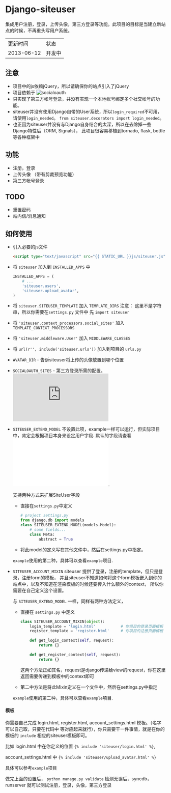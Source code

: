 # Django-siteuser

集成用户注册，登录，上传头像，第三方登录等功能。此项目的目标是当建立新站点的时候，不再重头写用户系统。

<table>
<tr><td>更新时间</td><td>状态</td></tr>
<tr><td>2013-06-12</td><td>开发中</td></tr>
</table>

## 注意

*   项目中的js依赖jQuery，所以请确保你的站点引入了jQuery
*   项目依赖于 ![socialoauth](https://github.com/yueyoum/social-oauth)
*   只实现了第三方帐号登录，并没有实现一个本地帐号绑定多个社交帐号的功能。
*   siteuser并没有使用Django自带的User系统，所以`login_required`不可用，请使用`login_needed`。
    `from siteuser.decorators import login_needed`。
*   也正因为siteuser并没有与Django自身结合的太深，所以在去除掉一些Django特性后（ORM, Signals），
此项目很容易移植到tornado, flask, bottle等各种框架中


## 功能

*   注册，登录
*   上传头像 （带有剪裁预览功能）
*   第三方帐号登录

## TODO

*   重置密码
*   站内信/消息通知

## 如何使用

*   引入必要的js文件
    ```html
    <script type="text/javascript" src="{{ STATIC_URL }}js/siteuser.js"></script>
    ```

*   将 `siteuser` 加入到 `INSTALLED_APPS` 中
    ```python
    INSTALLED_APPS = (
        # ...
        'siteuser.users',
        'siteuser.upload_avatar',
    )
    ```
*   将 `siteuser.SITEUSER_TEMPLATE` 加入 `TEMPLATE_DIRS`
    注意： 这里不是字符串，所以你需要在`settings.py` 文件中 先 `import siteuser`
*   将 `'siteuser.context_processors.social_sites'` 加入 `TEMPLATE_CONTEXT_PROCESSORS`
*   将 `'siteuser.middleware.User'` 加入 `MIDDLEWARE_CLASSES`
*   将 `url(r'', include('siteuser.urls'))` 加入到项目的 `urls.py` 
*   `AVATAR_DIR` - 告诉siteuser将上传的头像放置到哪个位置
*   `SOCIALOAUTH_SITES` - 第三方登录所需的配置。![见socialoauth文档](https://github.com/yueyoum/social-oauth/blob/master/doc.md#-settingspy)
*   `SITEUSER_EXTEND_MODEL`
    不设置此项，example一样可以运行，但实际项目中，肯定会根据项目本身来设定用户字段.
    默认的字段请查看 ![SiteUser](/siteuser/users/models.py).
    
    支持两种方式来扩展SiteUser字段
    *   直接在`settings.py`中定义
    
        ```python
        # project settings.py
        from django.db import models
        class SITEUSER_EXTEND_MODEL(models.Model):
            # some fields...
            class Meta:
                abstract = True
        ```

    *   将此model的定义写在其他文件中，然后在settings.py中指定。
    
    `example`使用的第二种，具体可以查看`example`项目.

*   `SITEUSER_ACCOUNT_MIXIN`
    siteuser 提供了登录，注册的template，但只是登录，注册form的模板，
    并且siteuser不知道如何将这个form模板嵌入到你的站点中，以及不知道在渲染模板的时候还要传入什么额外的context，
    所以你需要在自己定义这个设置。
    
    与 `SITEUSER_EXTEND_MODEL` 一样，同样有两种方法定义，
    *   直接在 `settings.py` 中定义
    
        ```python
        class SITEUSER_ACCOUNT_MIXIN(object):
            login_template = 'login.html'           # 你项目的登录页面模板
            register_template = 'register.html'     # 你项目的注册页面模板
            
            def get_login_context(self, request):
                return {}
                
            def get_register_context(self, request):
                return {}
        ```
        
        这两个方法正如其名，request是django传递给view的request，你在这里返回需要传递到模板中的context即可
        
    *   第二中方法是将此Mixin定义在一个文件中，然后在settings.py中指定
    
    `example`使用的第二种，具体可以查看`example`项目.


#### 模板

你需要自己完成 login.html, register.html, account_settings.html 模板。（名字可以自己取，只要在代码中
等对应起来就行），你只需要干一件事情，就是在你的模板的 `include` 相应的siteuser模板即可。

比如 login.html 中在你定义的位置 `{% include 'siteuser/login.html' %}`,

account_settings.html 中 `{% include 'siteuser/upload_avatar.html' %}`

具体可以参考`example`项目

做完上面的设置后， `python manage.py validate` 检测无误后，syncdb，runserver 就可以测试注册，登录，头像，第三方登录

